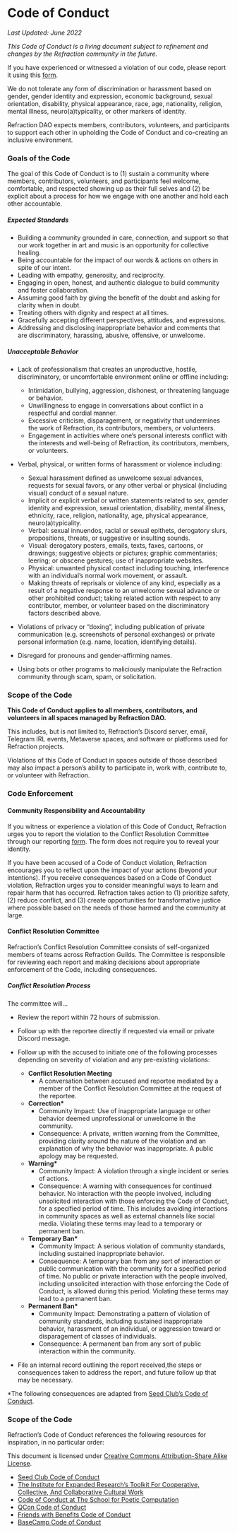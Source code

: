 # 
# **Code of Conduct**

*Last Updated: June 2022* 

*This Code of Conduct is a living document subject to refinement and changes by the Refraction community in the future.*

If you have experienced or witnessed a violation of our code, please report it using this [form](https://airtable.com/shrpKDiuK3n2l13ZL). 

We do not tolerate any form of discrimination or harassment based on gender, gender identity and expression, economic background, sexual orientation, disability, physical appearance, race, age, nationality, religion, mental illness, neuro(a)typicality, or other markers of identity. 

Refraction DAO expects members, contributors, volunteers, and participants to support each other in upholding the Code of Conduct and co-creating an inclusive environment.

### **Goals of the Code**

The goal of this Code of Conduct is to (1) sustain a community where members, contributors, volunteers, and participants feel welcome, comfortable, and respected showing up as their full selves and (2) be explicit about a process for how we engage with one another and hold each other accountable.

##### **Expected Standards**

- Building a community grounded in care, connection, and support so that our work together in art and music is an opportunity for collective healing.  
- Being accountable for the impact of our words & actions on others in spite of our intent. 
- Leading with empathy, generosity, and reciprocity. 
- Engaging in open, honest, and authentic dialogue to build community and foster collaboration.
- Assuming good faith by giving the benefit of the doubt and asking for clarity when in doubt.  
- Treating others with dignity and respect at all times. 
- Gracefully accepting different perspectives, attitudes, and expressions.
- Addressing and disclosing inappropriate behavior and comments that are discriminatory, harassing, abusive, offensive, or unwelcome.

##### **Unacceptable Behavior**
- Lack of professionalism that creates an unproductive, hostile, discriminatory, or uncomfortable environment online or offline including: 
    * Intimidation, bullying, aggression, dishonest, or threatening language or behavior. 
    * Unwillingness to engage in conversations about conflict in a respectful and cordial manner. 
    * Excessive criticism, disparagement, or negativity that undermines the work of Refraction, its contributors, members, or volunteers. 
    * Engagement in activities where one’s personal interests conflict with the interests and well-being of Refraction, its contributors, members, or volunteers.

- Verbal, physical, or written forms of harassment or violence including: 
    * Sexual harassment defined as unwelcome sexual advances, requests for sexual favors, or any other verbal or physical (including visual) conduct of a sexual nature. 
    * Implicit or explicit verbal or written statements related to sex, gender identity and expression, sexual orientation, disability, mental illness, ethnicity, race, religion, nationality, age, physical appearance, neuro(a)typicality.  
    * Verbal: sexual innuendos, racial or sexual epithets, derogatory slurs, propositions, threats, or suggestive or insulting sounds. 
    * Visual: derogatory posters, emails, texts, faxes, cartoons, or drawings; suggestive objects or pictures; graphic commentaries; leering; or obscene gestures; use of inappropriate websites. 
    * Physical: unwanted physical contact including touching, interference with an individual’s normal work movement, or assault. 
    * Making threats of reprisals or violence of any kind, especially as a result of a negative response to an unwelcome sexual advance or other prohibited conduct; taking related action with respect to any contributor, member, or volunteer based on the discriminatory factors described above.  
- Violations of privacy or “doxing”, including publication of private communication (e.g. screenshots of personal exchanges) or private personal information (e.g. name, location, identifying details).
- Disregard for pronouns and gender-affirming names. 
- Using bots or other programs to maliciously manipulate the Refraction community through scam, spam, or solicitation.

### **Scope of the Code**

**This Code of Conduct applies to all members, contributors, and volunteers in all spaces managed by Refraction DAO.**

This includes, but is not limited to, Refraction’s Discord server, email, Telegram IRL events, Metaverse spaces, and software or platforms used for Refraction projects. 

Violations of this Code of Conduct in spaces outside of those described may also impact a person’s ability to participate in, work with, contribute to, or volunteer with Refraction. 

### **Code Enforcement**

#### Community Responsibility and Accountability

If you witness or experience a violation of this Code of Conduct, Refraction urges you to report the violation to the Conflict Resolution Committee through our reporting [form](https://airtable.com/shrpKDiuK3n2l13ZL). The form does not require you to reveal your identity. 

If you have been accused of a Code of Conduct violation, Refraction encourages you to reflect upon the impact of your actions (beyond your intentions). If you receive consequences based on a Code of Conduct violation, Refraction urges you to consider meaningful ways to learn and repair harm that has occurred. Refraction takes action to (1) prioritize safety, (2) reduce conflict, and (3) create opportunities for transformative justice where possible based on the needs of those harmed and the community at large. 

#### Conflict Resolution Committee

Refraction’s Conflict Resolution Committee consists of self-organized members of teams across Refraction Guilds. The Committee is responsible for reviewing each report and making decisions about appropriate enforcement of the Code, including consequences.

##### Conflict Resolution Process

The committee will…

- Review the report within 72 hours of submission.
- Follow up with the reportee directly if requested via email or private Discord message. 
- Follow up with the accused to initiate one of the following processes depending on severity of violation and any pre-existing violations:

    * **Conflict Resolution Meeting**
        * A conversation between accused and reportee mediated by a member of the Conflict Resolution Committee at the request of the reportee.
    * __Correction*__
        * Community Impact: Use of inappropriate language or other behavior deemed unprofessional or unwelcome in the community.
        * Consequence: A private, written warning from the Committee, providing clarity around the nature of the violation and an explanation of why the behavior was inappropriate. A public apology may be requested. 
    * __Warning*__
        * Community Impact: A violation through a single incident or series of actions.
        * Consequence: A warning with consequences for continued behavior. No interaction with the people involved, including unsolicited interaction with those enforcing the Code of Conduct, for a specified period of time. This includes avoiding interactions in community spaces as well as external channels like social media. Violating these terms may lead to a temporary or permanent ban.
    * __Temporary Ban*__
        * Community Impact: A serious violation of community standards, including sustained inappropriate behavior.
        * Consequence: A temporary ban from any sort of interaction or public communication with the community for a specified period of time. No public or private interaction with the people involved, including unsolicited interaction with those enforcing the Code of Conduct, is allowed during this period. Violating these terms may lead to a permanent ban.
    * __Permanent Ban*__
        * Community Impact: Demonstrating a pattern of violation of community standards, including sustained inappropriate behavior, harassment of an individual, or aggression toward or disparagement of classes of individuals.
        * Consequence: A permanent ban from any sort of public interaction within the community.
        
- File an internal record outlining the report received,the steps or consequences taken to address the report, and future follow up that may be necessary.

*The following consequences are adapted from [Seed Club’s Code of Conduct](https://docs.seedclub.xyz/seed-club-community-handbook/community/code-of-conduct).


### **Scope of the Code**

Refraction’s Code of Conduct references the following resources for inspiration, in no particular order:

This document is licensed under [Creative Commons Attribution-Share Alike License](https://creativecommons.org/licenses/by-sa/3.0/).

- [Seed Club Code of Conduct](https://docs.seedclub.xyz/seed-club-community-handbook/community/code-of-conduct)
- [The Institute for Expanded Research’s Toolkit For Cooperative, Collective, And Collaborative Cultural Work](https://toolkit.press/) 
- [Code of Conduct at The School for Poetic Computation](https://github.com/SFPC/codeofconduct) 
- [QCon Code of Conduct](https://qconferences.com/code-conduct) 
- [Friends with Benefits Code of Conduct](https://github.com/friends-with-benefits/codeofconduct/blob/main/code.md) 
- [BaseCamp Code of Conduct](https://basecamp.com/handbook/appendix-07-code-of-conduct#:~:text=Being%20respectful%20and%20empathetic%2C%20especially,default%20of%20trust%20and%20positivity.) 
